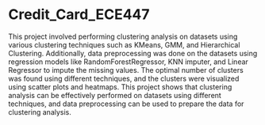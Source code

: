 # Credit_Card_ECE447

This project involved performing clustering analysis on datasets using various clustering techniques such as KMeans, GMM, and Hierarchical Clustering. Additionally, data preprocessing was done on the datasets using regression models like RandomForestRegressor, KNN imputer, and Linear Regressor to impute the missing values. The optimal number of clusters was found using different techniques, and the clusters were visualized using scatter plots and heatmaps. This project shows that clustering analysis can be effectively performed on datasets using different techniques, and data preprocessing can be used to prepare the data for clustering analysis.
